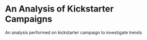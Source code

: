 # An Analysis of Kickstarter Campaigns
An analysis performed on kickstarter campaign to investigate trends
